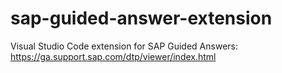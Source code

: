 # sap-guided-answer-extension
Visual Studio Code extension for SAP Guided Answers: 
https://ga.support.sap.com/dtp/viewer/index.html
